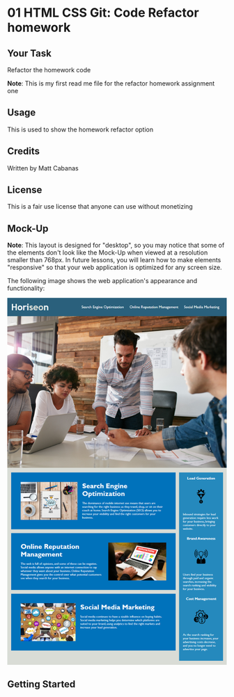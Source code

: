 # 01 HTML CSS Git: Code Refactor homework

## Your Task
Refactor the homework code

**Note**: This is my first read me file for the refactor homework assignment one




## Usage 

This is used to show the homework refactor option

## Credits

Written by Matt Cabanas

## License

This is a fair use license that anyone can use without monetizing


## Mock-Up

**Note**: This layout is designed for "desktop", so you may notice that some of the elements don't look like the Mock-Up when viewed at a resolution smaller than 768px. In future lessons, you will learn how to make elements "responsive" so that your web application is optimized for any screen size.

The following image shows the web application's appearance and functionality:

![code refactor demo](./assets/images/01-html-css-git-homework-demo.png)

## Getting Started

